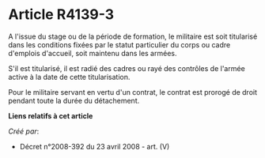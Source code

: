 # Article R4139-3

A l'issue du stage ou de la période de formation, le militaire est soit titularisé dans les conditions fixées par le statut
particulier du corps ou cadre d'emplois d'accueil, soit maintenu dans les armées.

S'il est titularisé, il est radié des cadres ou rayé des contrôles de l'armée active à la date de cette titularisation.

Pour le militaire servant en vertu d'un contrat, le contrat est prorogé de droit pendant toute la durée du détachement.

**Liens relatifs à cet article**

_Créé par_:

  - Décret n°2008-392 du 23 avril 2008 - art. (V)
